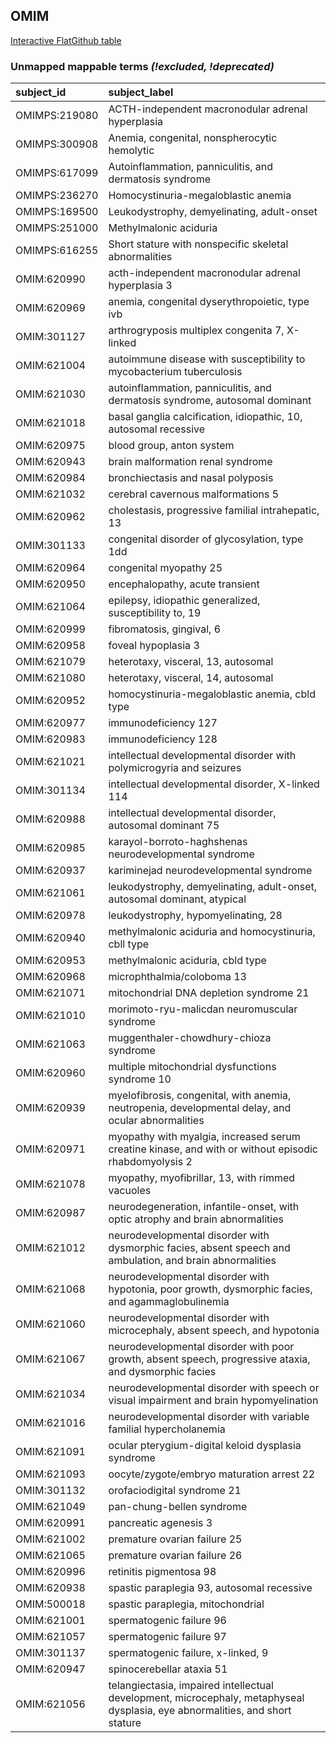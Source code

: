 ## OMIM
[Interactive FlatGithub table](https://flatgithub.com/monarch-initiative/mondo-ingest?filename=src/ontology/reports/omim_mapping_status.tsv)

### Unmapped mappable terms _(!excluded, !deprecated)_
| subject_id    | subject_label                                                                                                                |
|:--------------|:-----------------------------------------------------------------------------------------------------------------------------|
| OMIMPS:219080 | ACTH-independent macronodular adrenal hyperplasia                                                                            |
| OMIMPS:300908 | Anemia, congenital, nonspherocytic hemolytic                                                                                 |
| OMIMPS:617099 | Autoinflammation, panniculitis, and dermatosis syndrome                                                                      |
| OMIMPS:236270 | Homocystinuria-megaloblastic anemia                                                                                          |
| OMIMPS:169500 | Leukodystrophy, demyelinating, adult-onset                                                                                   |
| OMIMPS:251000 | Methylmalonic aciduria                                                                                                       |
| OMIMPS:616255 | Short stature with nonspecific skeletal abnormalities                                                                        |
| OMIM:620990   | acth-independent macronodular adrenal hyperplasia 3                                                                          |
| OMIM:620969   | anemia, congenital dyserythropoietic, type ivb                                                                               |
| OMIM:301127   | arthrogryposis multiplex congenita 7, X-linked                                                                               |
| OMIM:621004   | autoimmune disease with susceptibility to mycobacterium tuberculosis                                                         |
| OMIM:621030   | autoinflammation, panniculitis, and dermatosis syndrome, autosomal dominant                                                  |
| OMIM:621018   | basal ganglia calcification, idiopathic, 10, autosomal recessive                                                             |
| OMIM:620975   | blood group, anton system                                                                                                    |
| OMIM:620943   | brain malformation renal syndrome                                                                                            |
| OMIM:620984   | bronchiectasis and nasal polyposis                                                                                           |
| OMIM:621032   | cerebral cavernous malformations 5                                                                                           |
| OMIM:620962   | cholestasis, progressive familial intrahepatic, 13                                                                           |
| OMIM:301133   | congenital disorder of glycosylation, type 1dd                                                                               |
| OMIM:620964   | congenital myopathy 25                                                                                                       |
| OMIM:620950   | encephalopathy, acute transient                                                                                              |
| OMIM:621064   | epilepsy, idiopathic generalized, susceptibility to, 19                                                                      |
| OMIM:620999   | fibromatosis, gingival, 6                                                                                                    |
| OMIM:620958   | foveal hypoplasia 3                                                                                                          |
| OMIM:621079   | heterotaxy, visceral, 13, autosomal                                                                                          |
| OMIM:621080   | heterotaxy, visceral, 14, autosomal                                                                                          |
| OMIM:620952   | homocystinuria-megaloblastic anemia, cbld type                                                                               |
| OMIM:620977   | immunodeficiency 127                                                                                                         |
| OMIM:620983   | immunodeficiency 128                                                                                                         |
| OMIM:621021   | intellectual developmental disorder with polymicrogyria and seizures                                                         |
| OMIM:301134   | intellectual developmental disorder, X-linked 114                                                                            |
| OMIM:620988   | intellectual developmental disorder, autosomal dominant 75                                                                   |
| OMIM:620985   | karayol-borroto-haghshenas neurodevelopmental syndrome                                                                       |
| OMIM:620937   | kariminejad neurodevelopmental syndrome                                                                                      |
| OMIM:621061   | leukodystrophy, demyelinating, adult-onset, autosomal dominant, atypical                                                     |
| OMIM:620978   | leukodystrophy, hypomyelinating, 28                                                                                          |
| OMIM:620940   | methylmalonic aciduria and homocystinuria, cbll type                                                                         |
| OMIM:620953   | methylmalonic aciduria, cbld type                                                                                            |
| OMIM:620968   | microphthalmia/coloboma 13                                                                                                   |
| OMIM:621071   | mitochondrial DNA depletion syndrome 21                                                                                      |
| OMIM:621010   | morimoto-ryu-malicdan neuromuscular syndrome                                                                                 |
| OMIM:621063   | muggenthaler-chowdhury-chioza syndrome                                                                                       |
| OMIM:620960   | multiple mitochondrial dysfunctions syndrome 10                                                                              |
| OMIM:620939   | myelofibrosis, congenital, with anemia, neutropenia, developmental delay, and ocular abnormalities                           |
| OMIM:620971   | myopathy with myalgia, increased serum creatine kinase, and with or without episodic rhabdomyolysis 2                        |
| OMIM:621078   | myopathy, myofibrillar, 13, with rimmed vacuoles                                                                             |
| OMIM:620987   | neurodegeneration, infantile-onset, with optic atrophy and brain abnormalities                                               |
| OMIM:621012   | neurodevelopmental disorder with dysmorphic facies, absent speech and ambulation, and brain abnormalities                    |
| OMIM:621068   | neurodevelopmental disorder with hypotonia, poor growth, dysmorphic facies, and agammaglobulinemia                           |
| OMIM:621060   | neurodevelopmental disorder with microcephaly, absent speech, and hypotonia                                                  |
| OMIM:621067   | neurodevelopmental disorder with poor growth, absent speech, progressive ataxia, and dysmorphic facies                       |
| OMIM:621034   | neurodevelopmental disorder with speech or visual impairment and brain hypomyelination                                       |
| OMIM:621016   | neurodevelopmental disorder with variable familial hypercholanemia                                                           |
| OMIM:621091   | ocular pterygium-digital keloid dysplasia syndrome                                                                           |
| OMIM:621093   | oocyte/zygote/embryo maturation arrest 22                                                                                    |
| OMIM:301132   | orofaciodigital syndrome 21                                                                                                  |
| OMIM:621049   | pan-chung-bellen syndrome                                                                                                    |
| OMIM:620991   | pancreatic agenesis 3                                                                                                        |
| OMIM:621002   | premature ovarian failure 25                                                                                                 |
| OMIM:621065   | premature ovarian failure 26                                                                                                 |
| OMIM:620996   | retinitis pigmentosa 98                                                                                                      |
| OMIM:620938   | spastic paraplegia 93, autosomal recessive                                                                                   |
| OMIM:500018   | spastic paraplegia, mitochondrial                                                                                            |
| OMIM:621001   | spermatogenic failure 96                                                                                                     |
| OMIM:621057   | spermatogenic failure 97                                                                                                     |
| OMIM:301137   | spermatogenic failure, x-linked, 9                                                                                           |
| OMIM:620947   | spinocerebellar ataxia 51                                                                                                    |
| OMIM:621056   | telangiectasia, impaired intellectual development, microcephaly, metaphyseal dysplasia, eye abnormalities, and short stature |